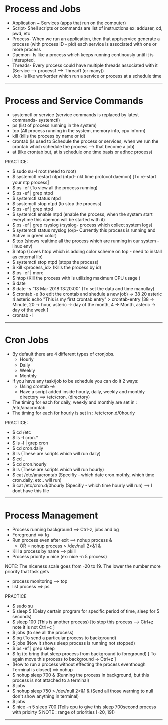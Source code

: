 # Process and Jobs

- Application ~ Services (apps that run on the computer)
- Script- Shell scripts or commands are list of instructions ex: adduser, cd, pwd, etc
- Process- When we run an application, then that app/service generate a process (with process ID - pid) each service is associated with one or more process
- Daemon- Is like a process which keeps running continously until it is interupted.
- Threads- Every process could have multiple threads associated with it (Service --> process1 --> Thread1 (or many))
- Job- is like workorder which run a service or process at a schedule time

---

# Process and Service Commands

- systemctl or service (service commands is replaced by latest commands- systemctl)
- ps (list of process running in the system)
- top (All process running in the system, memory info, cpu inform)
- kill (kills the process by name or id)
- crontab (is used to Schedule the process or services, when we run the crontab which schedule the process --> that become a job)
- at (like crontab but, at is schedule one time basis or adhoc process)

PRACTICE:

- \$ sudo su -l root (need to root)
- \$ systemctl restart ntpd (ntpd- nkt time protocol daemon) [To re-start your ntp process]
- \$ ps -ef (To view all the process running)
- \$ ps -ef | grep ntpd
- \$ systemctl status ntpd
- \$ systemctl stop ntpd (to stop the process)
- \$ ps -ef | grep ntpd
- \$ systemctl enable ntpd (enable the process, when the system start everytime this daemon will be started with it)
- \$ ps -ef | grep rsyslog (rsyslog- process which collect system logs)
- \$ systemctl status rsyslog (o/p- Currently this process is running and Active in green color)
- \$ top (shows realtime all the process which are running in our system -linux env)
- \$ htop (Loves htop which is adding color scheme on top - need to install as external lib)
- \$ systemctl stop ntpd (stops the process)
- \$ kill <process_id> (Kills the process by id)
- \$ ps -ef | more
- \$ htop (Kill the process with is utilizing maximum CPU usage )
- \$ date
- \$ date -s "13 Mar 2018 13:20:00" (To set the data and time manullay)
- \$ crontab -e (to edit the crontab and shedule a new job)
  -> 38 20 asteric 4 asteric echo "This is my first crontab entry" > crontab-entry [38 -> Minute, 20 -> hour, asteric -> day of the month, 4 -> Month, asteric -> day of the week ]
- crontab -l

---

# Cron Jobs

- By default there are 4 different types of cronjobs.
  - Hourly
  - Daily
  - Weekly
  - Monthly
- If you have any task/job to be schedule you can do it 2 ways:
  - Using crontab -e
  - Have a script added inside hourly, daily, weekly and monthly directory ==> /etc/cron. (directory)
- The timing for each for daily, weekly and monthly are set in : /etc/anacrontab
- The timing for each for hourly is set in : /etc/cron.d/0hourly

PRACTICE:

- \$ cd /etc
- \$ ls -l cron.\*
- \$ ls -l | grep cron
- \$ cd cron.daily
- \$ ls (These are scripts which will run daily)
- \$ cd ..
- \$ cd cron.hourly
- \$ ls (These are scripts which will run hourly)
- \$ cat /etc/anacrontab (Specifiy - which date cron.mothly, which time cron.daily, etc.. will run)
- \$ cat /etc/cron.d/0hourly (Specifiy - which time hourly will run) --> I dont have this file

---

# Process Management

- Process running background ==> Ctrl-z, jobs and bg
- Foreground ==> fg
- Run process even after exit ==> nohup process &
  - OR = nohup process > /dev/null 2>&1 &
- Kill a process by name ==> pkill
- Process priority = nice (ex: nice -n 5 process)

NOTE: The niceness scale goes from -20 to 19. The lower the number more priority that
task gets

- process monitoring ==> top
- list process ==> ps

PRACTICE

- \$ sudo su
- \$ sleep 5 (Delay certain program for specific period of time, sleep for 5 seconds)
- \$ sleep 100 (This is another process) [to stop this process --> Ctrl+z note it is not Ctrl+c ]
- \$ jobs (to see all the process)
- \$ bg (To send a particular process to background)
- \$ jobs (Now it shows sleep process is running not stopped)
- \$ ps -ef | grep sleep
- \$ fg (to bring that sleep process from background to foreground) [ To again move this process to background -> Ctrl+z ]
- (How to run a process without effecting the process eventhough Terminal is closed) ==> nohup
- \$ nohup sleep 700 & (Running the process in background, but this process is not attached to a terminal)
- \$ jobs
- \$ nohup sleep 750 > /dev/null 2>&1 & (Send all those warning to null don't show anything in terminal)
- \$ jobs
- \$ nice -n 5 sleep 700 (Tells cpu to give this sleep 700second process with prioirty 5 NOTE : range of priorities [-20, 19])

---
